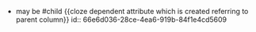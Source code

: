 - may be #child {{cloze dependent attribute which is created referring to parent column}}
  id:: 66e6d036-28ce-4ea6-919b-84f1e4cd5609